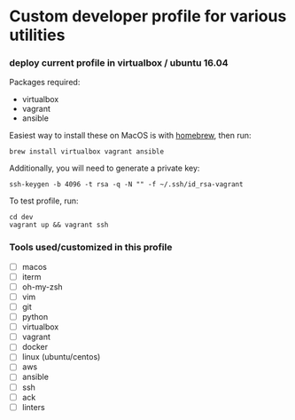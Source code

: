 # Custom developer profile for various utilities

### deploy current profile in virtualbox / ubuntu 16.04

Packages required:
- virtualbox
- vagrant
- ansible

Easiest way to install these on MacOS is with [homebrew](https://brew.sh/), then run:

`brew install virtualbox vagrant ansible`

Additionally, you will need to generate a private key:

`ssh-keygen -b 4096 -t rsa -q -N "" -f ~/.ssh/id_rsa-vagrant`

To test profile, run:

```
cd dev
vagrant up && vagrant ssh
```

### Tools used/customized in this profile

- [ ] macos
- [ ] iterm
- [ ] oh-my-zsh
- [ ] vim
- [ ] git
- [ ] python
- [ ] virtualbox
- [ ] vagrant
- [ ] docker
- [ ] linux (ubuntu/centos)
- [ ] aws
- [ ] ansible
- [ ] ssh
- [ ] ack
- [ ] linters
